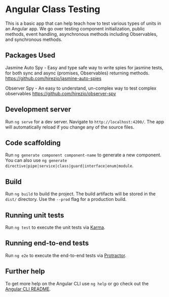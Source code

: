 # Angular Class Testing

This is a basic app that can help teach how to test various types of units in an Angular app. We go over testing component initialization, public methods, event handling, asynchronous methods including Observables, and synchronous methods.

## Packages Used
Jasmine Auto Spy - Easy and type safe way to write spies for jasmine tests, for both sync and async (promises, Observables) returning methods.
https://github.com/hirezio/jasmine-auto-spies

Observer Spy - An easy to understand, un-complex way to test complex observables
https://github.com/hirezio/observer-spy

## Development server

Run `ng serve` for a dev server. Navigate to `http://localhost:4200/`. The app will automatically reload if you change any of the source files.

## Code scaffolding

Run `ng generate component component-name` to generate a new component. You can also use `ng generate directive|pipe|service|class|guard|interface|enum|module`.

## Build

Run `ng build` to build the project. The build artifacts will be stored in the `dist/` directory. Use the `--prod` flag for a production build.

## Running unit tests

Run `ng test` to execute the unit tests via [Karma](https://karma-runner.github.io).

## Running end-to-end tests

Run `ng e2e` to execute the end-to-end tests via [Protractor](http://www.protractortest.org/).

## Further help

To get more help on the Angular CLI use `ng help` or go check out the [Angular CLI README](https://github.com/angular/angular-cli/blob/master/README.md).
